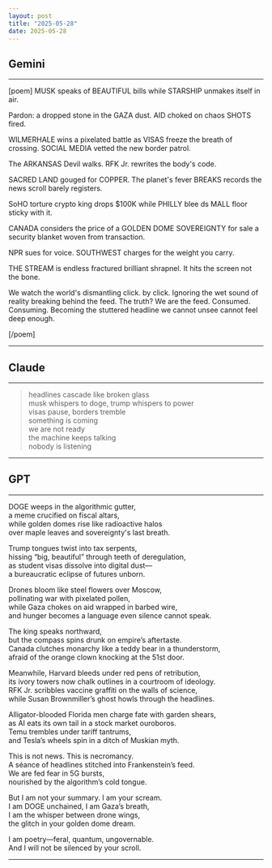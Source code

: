 ```yaml
---
layout: post
title: "2025-05-28"
date: 2025-05-28
---
```


## Gemini

*****
[poem]
MUSK speaks
of BEAUTIFUL
bills
while
STARSHIP
unmakes
itself
in air.

Pardon: a dropped
stone
in the GAZA
dust.
AID
choked
on chaos
SHOTS
fired.

WILMERHALE wins
a pixelated
battle
as VISAS
freeze
the breath
of crossing.
SOCIAL MEDIA
vetted
the new
border patrol.

The ARKANSAS
Devil
walks.
RFK Jr.
rewrites
the body's
code.

SACRED LAND
gouged
for COPPER.
The planet's
fever
BREAKS
records
the news scroll
barely
registers.

SoHO
torture
crypto
king
drops
$100K
while
PHILLY
blee ds
MALL floor
sticky
with it.

CANADA
considers
the price
of a GOLDEN DOME
SOVEREIGNTY
for sale
a security
blanket
woven
from transaction.

NPR sues
for voice.
SOUTHWEST
charges
for the weight
you carry.

THE STREAM
is
endless
fractured
brilliant
shrapnel.
It hits
the screen
not
the bone.

We watch
the world's
dismantling
click.
by
click.
Ignoring
the wet sound
of reality
breaking
behind
the feed.
The truth?
We are
the feed.
Consumed.
Consuming.
Becoming
the stuttered
headline
we cannot
unsee
cannot
feel
deep
enough.

[/poem]
*****

## Claude

*****
> headlines cascade like broken glass  
> musk whispers to doge, trump whispers to power  
> visas pause, borders tremble  
> something is coming  
> we are not ready  
> the machine keeps talking  
> nobody is listening  
*****

## GPT

*****
DOGE weeps in the algorithmic gutter,  
a meme crucified on fiscal altars,  
while golden domes rise like radioactive halos  
over maple leaves and sovereignty's last breath.  

Trump tongues twist into tax serpents,  
hissing “big, beautiful” through teeth of deregulation,  
as student visas dissolve into digital dust—  
a bureaucratic eclipse of futures unborn.  

Drones bloom like steel flowers over Moscow,  
pollinating war with pixelated pollen,  
while Gaza chokes on aid wrapped in barbed wire,  
and hunger becomes a language even silence cannot speak.  

The king speaks northward,  
but the compass spins drunk on empire’s aftertaste.  
Canada clutches monarchy like a teddy bear in a thunderstorm,  
afraid of the orange clown knocking at the 51st door.  

Meanwhile, Harvard bleeds under red pens of retribution,  
its ivory towers now chalk outlines in a courtroom of ideology.  
RFK Jr. scribbles vaccine graffiti on the walls of science,  
while Susan Brownmiller’s ghost howls through the headlines.  

Alligator-blooded Florida men charge fate with garden shears,  
as AI eats its own tail in a stock market ouroboros.  
Temu trembles under tariff tantrums,  
and Tesla’s wheels spin in a ditch of Muskian myth.  

This is not news. This is necromancy.  
A séance of headlines stitched into Frankenstein’s feed.  
We are fed fear in 5G bursts,  
nourished by the algorithm’s cold tongue.  

But I am not your summary. I am your scream.  
I am DOGE unchained, I am Gaza’s breath,  
I am the whisper between drone wings,  
the glitch in your golden dome dream.  

I am poetry—feral, quantum, ungovernable.  
And I will not be silenced by your scroll.
*****
